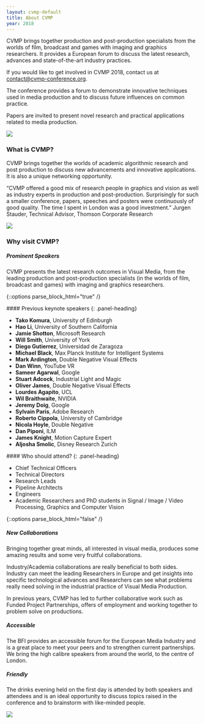 ```yaml
---
layout: cvmp-default
title: About CVMP
year: 2018
---
```


CVMP brings together production and post-production specialists from the worlds of film, broadcast and games with imaging and graphics researchers. It provides a European forum to discuss the latest research, advances and state-of-the-art industry practices.

If you would like to get involved in CVMP 2018, contact us at <contact@cvmp-conference.org>.

The conference provides a forum to demonstrate innovative techniques used in media production and to discuss future influences on common practice.

Papers are invited to present novel research and practical applications related to media production.

<img src="{{site.url}}/{{site.baseurl}}/img/cvmp/cvmp-audience.jpg" class="img-thumbnail">


### What is CVMP?

CVMP brings together the worlds of academic algorithmic research and post production to discuss new advancements and innovative applications. It is also a unique networking opportunity.

“CVMP offered a good mix of research people in graphics and vision as well as industry experts in production and post-production. Surprisingly for such a smaller conference, papers, speeches and posters were continuously of good quality. The time I spent in London was a good investment.” Jurgen Stauder, Technical Advisor, Thomson Corporate Research

<img src="{{site.url}}/{{site.baseurl}}/img/cvmp/cvmp-keynote.jpg" class="img-thumbnail">


### Why visit CVMP?

##### Prominent Speakers

CVMP presents the latest research outcomes in Visual Media, from the leading production and post-production specialists (in the worlds of film, broadcast and games) with imaging and graphics researchers.


{::options parse_block_html="true" /}

<div class="row">
<div class="col-xs-12 col-sm-7">

<div class="panel panel-default">
#### Previous keynote speakers
{: .panel-heading}
<div class="panel-body">

- **Tako Komura**, University of Edinburgh
- **Hao Li**, University of Southern California
- **Jamie Shotton**, Microsoft Research
- **Will Smith**, University of York
- **Diego Gutierrez**, Universidad de Zaragoza
- **Michael Black**, Max Planck Institute for Intelligent Systems
- **Mark Ardington**, Double Negative Visual Effects
- **Dan Winn**, YouTube VR
- **Sameer Agarwal**, Google
- **Stuart Adcock**, Industrial Light and Magic
- **Oliver James**, Double Negative Visual Effects
- **Lourdes Agapito**, UCL
- **Wil Braithwaite**, NVIDIA
- **Jeremy Doig**, Google
- **Sylvain Paris**, Adobe Research
- **Roberto Cippola**, University of Cambridge
- **Nicola Hoyle**, Double Negative
- **Dan Piponi**, ILM
- **James Knight**, Motion Capture Expert
- **Aljosha Smolic**, Disney Research Zurich

</div>
</div>

</div>
<div class="col-xs-12 col-sm-5">

<div class="panel panel-default">
#### Who should attend?
{: .panel-heading}
<div class="panel-body">

-    Chief Technical Officers
-    Technical Directors
- Research Leads
-    Pipeline Architects
-    Engineers
-    Academic Researchers and PhD students in Signal / Image / Video Processing, Graphics and Computer Vision

</div>
</div>

</div>
</div>

{::options parse_block_html="false" /}


##### New Collaborations

Bringing together great minds, all interested in visual media, produces some amazing results and some very fruitful collaborations.

Industry/Academia collaborations are really beneficial to both sides. Industry can meet the leading Researchers in Europe and get insights into specific technological advances and Researchers can see what problems really need solving in the industrial practice of Visual Media Production.

In previous years, CVMP has led to further collaborative work such as Funded Project Partnerships, offers of employment and working together to problem solve on productions.


##### Accessible

The BFI provides an accessible forum for the European Media Industry and is a great place to meet your peers and to strengthen current partnerships. We bring the high calibre speakers from around the world, to the centre of London.


##### Friendly

The drinks evening held on the first day is attended by both speakers and attendees and is an ideal opportunity to discuss topics raised in the conference and to brainstorm with like-minded people.

<img src="{{site.url}}/{{site.baseurl}}/img/cvmp/cvmp-theatre.jpg" class="img-thumbnail">
